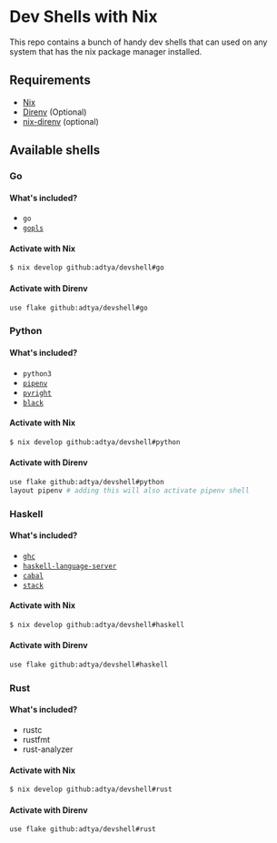 # Dev Shells with Nix

This repo contains a bunch of handy dev shells that can used on any system that has the nix package manager installed.

## Requirements
 - [Nix](https://github.com/nixos/nix)
 - [Direnv](https://direnv.net) (Optional)
 - [nix-direnv](https://github.com/nix-community/nix-direnv) (optional)

## Available shells

### Go

#### What's included?
 - `go`
 - [`gopls`](https://github.com/golang/tools/tree/master/gopls)

#### Activate with Nix
```sh
$ nix develop github:adtya/devshell#go
```

#### Activate with Direnv
```sh
use flake github:adtya/devshell#go
```

### Python

#### What's included?
 - `python3`
 - [`pipenv`](https://github.com/pypa/pipenv)
 - [`pyright`](https://github.com/microsoft/pyright)
 - [`black`](https://github.com/microsoft/pyright)

#### Activate with Nix
```sh
$ nix develop github:adtya/devshell#python
```

#### Activate with Direnv
```sh
use flake github:adtya/devshell#python
layout pipenv # adding this will also activate pipenv shell
 ```

### Haskell

#### What's included?
 - [`ghc`](https://www.haskell.org/ghc/)
 - [`haskell-language-server`](https://github.com/haskell/haskell-language-server)
 - [`cabal`](https://www.haskell.org/cabal/)
 - [`stack`](https://docs.haskellstack.org/en/stable/)

#### Activate with Nix
```sh
$ nix develop github:adtya/devshell#haskell
```
#### Activate with Direnv
```sh
use flake github:adtya/devshell#haskell
```

### Rust

#### What's included?
 - rustc
 - rustfmt
 - rust-analyzer

#### Activate with Nix
```sh
$ nix develop github:adtya/devshell#rust
```
#### Activate with Direnv
```sh
use flake github:adtya/devshell#rust
```
